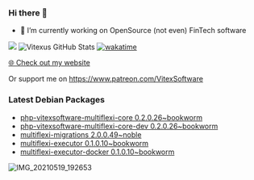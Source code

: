 ### Hi there 👋

- 🔭 I’m currently working on OpenSource  (not even) FinTech software

![](https://komarev.com/ghpvc/?username=Vitexus)
![Vitexus GitHub Stats](https://github-readme-stats.vercel.app/api?username=Vitexus&show_icons=true)
[![wakatime](https://wakatime.com/badge/user/5abba9ca-813e-43ac-9b5f-b1cfdf3dc1c7.svg)](https://wakatime.com/@5abba9ca-813e-43ac-9b5f-b1cfdf3dc1c7)

<p><a href="https://vitexsoftware.cz">🌐 Check out my website</a></p>

Or support me on https://www.patreon.com/VitexSoftware

### Latest Debian Packages
<!-- DEBIAN-PACKAGES-LIST:START -->
- [php-vitexsoftware-multiflexi-core 0.2.0.26~bookworm](https://repo.vitexsoftware.com/package.php?package=php-vitexsoftware-multiflexi-core)
- [php-vitexsoftware-multiflexi-core-dev 0.2.0.26~bookworm](https://repo.vitexsoftware.com/package.php?package=php-vitexsoftware-multiflexi-core-dev)
- [multiflexi-migrations 2.0.0.49~noble](https://repo.vitexsoftware.com/package.php?package=multiflexi-migrations)
- [multiflexi-executor 0.1.0.10~bookworm](https://repo.vitexsoftware.com/package.php?package=multiflexi-executor)
- [multiflexi-executor-docker 0.1.0.10~bookworm](https://repo.vitexsoftware.com/package.php?package=multiflexi-executor-docker)
<!-- DEBIAN-PACKAGES-LIST:END -->

![IMG_20210519_192653](https://user-images.githubusercontent.com/2621130/120022731-1bd48900-bfed-11eb-90f9-4f88f560b8b7.jpg)

<!--
**Vitexus/Vitexus** is a ✨ _special_ ✨ repository because its `README.md` (this file) appears on your GitHub profile.

Here are some ideas to get you started:

- 🌱 I’m currently learning ...
- 👯 I’m looking to collaborate on ...
- 🤔 I’m looking for help with ...
- 💬 Ask me about ...
- 📫 How to reach me: ...
- 😄 Pronouns: ...
- ⚡ Fun fact: ...
-->



